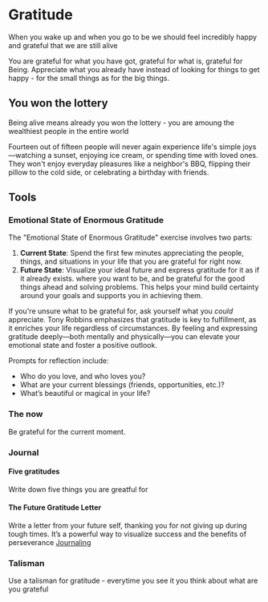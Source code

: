 # Gratitude
When you wake up and when you go to be we should feel incredibly happy and grateful that we are still alive

You are grateful for what you have got, grateful for what is, grateful for Being. 
Appreciate what you already have instead of looking for things to get happy - for the small things as for the big things.

## You won the lottery
Being alive means already you won the lottery - you are amoung the wealthiest people in the entire world

Fourteen out of fifteen people will never again experience life's simple joys—watching a sunset, enjoying ice cream, or spending time with loved ones. They won't enjoy everyday pleasures like a neighbor's BBQ, flipping their pillow to the cold side, or celebrating a birthday with friends.

## Tools




### Emotional State of Enormous Gratitude
The "Emotional State of Enormous Gratitude" exercise involves two parts:

1. **Current State**: Spend the first few minutes appreciating the people, things, and situations in your life that you are grateful for right now.
2. **Future State**: Visualize your ideal future and express gratitude for it as if it already exists.
where you want to be, and be grateful for the good things ahead and solving problems.
This helps your mind build certainty around your goals and supports you in achieving them.

If you're unsure what to be grateful for, ask yourself what you _could_ appreciate. Tony Robbins emphasizes that gratitude is key to fulfillment, as it enriches your life regardless of circumstances. By feeling and expressing gratitude deeply—both mentally and physically—you can elevate your emotional state and foster a positive outlook.

Prompts for reflection include:

- Who do you love, and who loves you?
- What are your current blessings (friends, opportunities, etc.)?
- What’s beautiful or magical in your life?

### The now
Be grateful for the current moment.


### Journal

#### Five gratitudes
Write down five things you are greatful for

#### The Future Gratitude Letter
Write a letter from your future self, thanking you for not giving up during tough times. It’s a powerful way to visualize success and the benefits of perseverance
[Journaling](Journaling.md)

### Talisman
Use a talisman for gratitude - everytime you see it you think about what are you grateful
